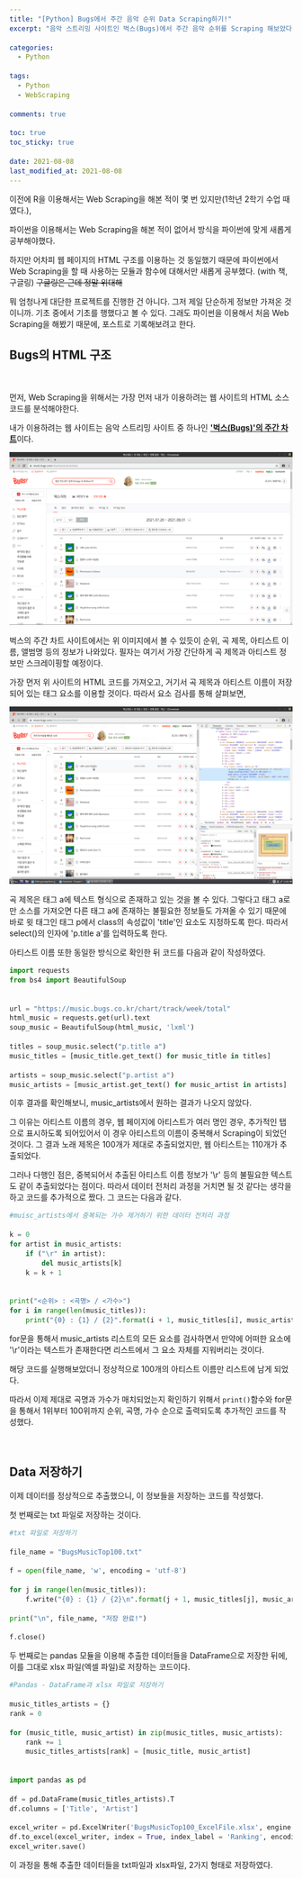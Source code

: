 ```yaml
---
title: "[Python] Bugs에서 주간 음악 순위 Data Scraping하기!"
excerpt: "음악 스트리밍 사이트인 벅스(Bugs)에서 주간 음악 순위를 Scraping 해보았다."

categories:
  - Python

tags:
  - Python
  - WebScraping

comments: true

toc: true
toc_sticky: true

date: 2021-08-08
last_modified_at: 2021-08-08
---
```

이전에 R을 이용해서는 Web Scraping을 해본 적이 몇 번 있지만(1학년 2학기 수업 때였다.),


파이썬을 이용해서는 Web Scraping을 해본 적이 없어서 방식을 파이썬에 맞게 새롭게 공부해야했다.


하지만 어차피 웹 페이지의 HTML 구조를 이용하는 것 동일했기 때문에 파이썬에서 Web Scraping을 할 때 사용하는 모듈과 함수에 대해서만 새롭게 공부했다. (with 책, 구글링) ~~구글링은 근데 정말 위대해~~


뭐 엄청나게 대단한 프로젝트를 진행한 건 아니다. 그저 제일 단순하게 정보만 가져온 것이니까. 기초 중에서 기초를 행했다고 볼 수 있다. 그래도 파이썬을 이용해서 처음 Web Scraping을 해봤기 때문에, 포스트로 기록해보려고 한다.


## Bugs의 HTML 구조


　
 
 
먼저, Web Scraping을 위해서는 가장 먼저 내가 이용하려는 웹 사이트의 HTML 소스 코드를 분석해야한다.


내가 이용하려는 웹 사이트는 음악 스트리밍 사이트 중 하나인 [**'벅스(Bugs)'의 주간 차트**](https://music.bugs.co.kr/chart/track/week/total)이다.


![Image](/post_images/python-4-img1.png)


벅스의 주간 차트 사이트에서는 위 이미지에서 볼 수 있듯이 순위, 곡 제목, 아티스트 이름, 앨범명 등의 정보가 나와있다. 필자는 여기서 가장 간단하게 곡 제목과 아티스트 정보만 스크레이핑할 예정이다.


가장 먼저 위 사이트의 HTML 코드를 가져오고, 거기서 곡 제목과 아티스트 이름이 저장되어 있는 태그 요소를 이용할 것이다. 따라서 요소 검사를 통해 살펴보면,


![Image](/post_images/python-4-img2.png)


곡 제목은 태그 a에 텍스트 형식으로 존재하고 있는 것을 볼 수 있다. 그렇다고 태그 a로만 소스를 가져오면 다른 태그 a에 존재하는 불필요한 정보들도 가져올 수 있기 때문에 바로 윗 태그인 태그 p에서 class의 속성값이 'title'인 요소도 지정하도록 한다. 따라서 select()의 인자에 'p.title a'를 입력하도록 한다.


아티스트 이름 또한 동일한 방식으로 확인한 뒤 코드를 다음과 같이 작성하였다.


```python
import requests
from bs4 import BeautifulSoup


url = "https://music.bugs.co.kr/chart/track/week/total"
html_music = requests.get(url).text
soup_music = BeautifulSoup(html_music, 'lxml')

titles = soup_music.select("p.title a")
music_titles = [music_title.get_text() for music_title in titles]

artists = soup_music.select("p.artist a")
music_artists = [music_artist.get_text() for music_artist in artists]
```


이후 결과를 확인해보니, music_artists에서 원하는 결과가 나오지 않았다.


그 이유는 아티스트 이름의 경우, 웹 페이지에 아티스트가 여러 명인 경우, 추가적인 탭으로 표시하도록 되어있어서 이 경우 아티스트의 이름이 중복해서 Scraping이 되었던 것이다. 그 결과 노래 제목은 100개가 제대로 추출되었지만, 웹 아티스트는 110개가 추출되었다.


그러나 다행인 점은, 중복되어서 추출된 아티스트 이름 정보가 '\r' 등의 불필요한 텍스트도 같이 추출되었다는 점이다. 따라서 데이터 전처리 과정을 거치면 될 것 같다는 생각을 하고 코드를 추가적으로 짰다. 그 코드는 다음과 같다.


```python
#muisc_artists에서 중복되는 가수 제거하기 위한 데이터 전처리 과정

k = 0
for artist in music_artists:
    if ("\r" in artist):
        del music_artists[k]
    k = k + 1


print("<순위> : <곡명> / <가수>")
for i in range(len(music_titles)):
    print("{0} : {1} / {2}".format(i + 1, music_titles[i], music_artists[i]))
```


for문을 통해서 music_artists 리스트의 모든 요소를 검사하면서 만약에 어떠한 요소에 '\r'이라는 텍스트가 존재한다면 리스트에서 그 요소 자체를 지워버리는 것이다.


해당 코드를 실행해보았더니 정상적으로 100개의 아티스트 이름만 리스트에 남게 되었다.


따라서 이제 제대로 곡명과 가수가 매치되었는지 확인하기 위해서 `print()`함수와 for문을 통해서 1위부터 100위까지 순위, 곡명, 가수 순으로 출력되도록 추가적인 코드를 작성했다.


　


## Data 저장하기


이제 데이터를 정상적으로 추출했으니, 이 정보들을 저장하는 코드를 작성했다.


첫 번째로는 txt 파일로 저장하는 것이다.


```python
#txt 파일로 저장하기

file_name = "BugsMusicTop100.txt"

f = open(file_name, 'w', encoding = 'utf-8')

for j in range(len(music_titles)):
    f.write("{0} : {1} / {2}\n".format(j + 1, music_titles[j], music_artists[j]))
    
print("\n", file_name, "저장 완료!")
    
f.close()
```


두 번째로는 pandas 모듈을 이용해 추출한 데이터들을 DataFrame으로 저장한 뒤에, 이를 그대로 xlsx 파일(엑셀 파일)로 저장하는 코드이다.


```python
#Pandas - DataFrame과 xlsx 파일로 저장하기

music_titles_artists = {}
rank = 0

for (music_title, music_artist) in zip(music_titles, music_artists):
    rank += 1
    music_titles_artists[rank] = [music_title, music_artist]
    

import pandas as pd

df = pd.DataFrame(music_titles_artists).T
df.columns = ['Title', 'Artist']

excel_writer = pd.ExcelWriter('BugsMusicTop100_ExcelFile.xlsx', engine = 'xlsxwriter')
df.to_excel(excel_writer, index = True, index_label = 'Ranking', encoding = 'utf-8')
excel_writer.save()
```


이 과정을 통해 추출한 데이터들을 txt파일과 xlsx파일, 2가지 형태로 저장하였다.
